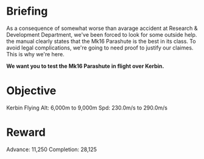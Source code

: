 # Briefing
As a consequence of somewhat worse than avarage accident at Research & Development Department, we've been forced to look for some outside help. the manual clearly states that the Mk16 Parashute is the best in its class. To avoid legal complications, we're going to need proof to justify our claimes. This is why we're here.

**We want you to test the Mk16 Parashute in flight over Kerbin.**

# Objective
Kerbin
Flying
Alt: 6,000m to 9,000m
Spd: 230.0m/s to 290.0m/s

# Reward
Advance: 11,250
Completion: 28,125

